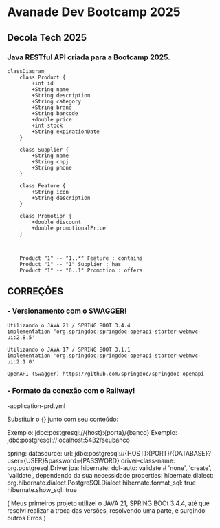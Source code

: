 # Avanade Dev Bootcamp 2025

## Decola Tech 2025

### Java RESTful API criada para a Bootcamp 2025.

```mermaid
classDiagram
    class Product {
        +int id
        +String name
        +String description
        +String category
        +String brand
        +String barcode
        +double price
        +int stock
        +String expirationDate
    }

    class Supplier {
        +String name
        +String cnpj
        +String phone
    }

    class Feature {
        +String icon
        +String description
    }

    class Promotion {
        +double discount
        +double promotionalPrice
    }

    

    Product "1" -- "1..*" Feature : contains
    Product "1" -- "1" Supplier : has
    Product "1" -- "0..1" Promotion : offers
   ```

## CORREÇÔES

### - Versionamento com o SWAGGER!

    Utilizando o JAVA 21 / SPRING BOOT 3.4.4 
    implementation 'org.springdoc:springdoc-openapi-starter-webmvc-ui:2.8.5'

    Utilizando o JAVA 17 / SPRING BOOT 3.1.1
	implementation 'org.springdoc:springdoc-openapi-starter-webmvc-ui:2.1.0'

    OpenAPI (Swagger) https://github.com/springdoc/springdoc-openapi



  
### - Formato da conexão com o Railway!
 -application-prd.yml

Substituir o {} junto com seu conteúdo:

Exemplo: jdbc:postgresql://{host}:{porta}/{banco}
Exemplo: jdbc:postgresql://localhost:5432/seubanco
 
spring:
 datasource:
   url: jdbc:postgresql://{HOST}:{PORT}/{DATABASE}?user={USER}&password={PASSWORD}
   driver-class-name: org.postgresql.Driver
 jpa:
   hibernate:
     ddl-auto: validate  # 'none', 'create', 'validate', dependendo da sua necessidade
   properties:
     hibernate.dialect: org.hibernate.dialect.PostgreSQLDialect
     hibernate.format_sql: true
     hibernate.show_sql: true




( Meus primeiros projeto utilizei o JAVA 21, SPRING BOOt 3.4.4, até que resolvi realizar a troca das versões, resolvendo uma parte, e surgindo outros Erros )
